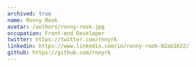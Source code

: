 ```yaml
---
archived: true
name: Ronny Rook
avatar: /authors/ronny-rook.jpg
occupation: Front-end Developer
twitter: https://twitter.com/rnnyrk
linkedin: https://www.linkedin.com/in/ronny-rook-02ab1622/
github: https://github.com/rnnyrk
---
```

